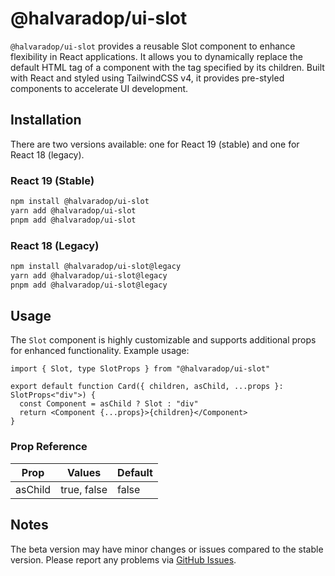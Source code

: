 # @halvaradop/ui-slot

`@halvaradop/ui-slot` provides a reusable Slot component to enhance flexibility in React applications. It allows you to dynamically replace the default HTML tag of a component with the tag specified by its children. Built with React and styled using TailwindCSS v4, it provides pre-styled components to accelerate UI development.

## Installation

There are two versions available: one for React 19 (stable) and one for React 18 (legacy).

### React 19 (Stable)

```bash
npm install @halvaradop/ui-slot
yarn add @halvaradop/ui-slot
pnpm add @halvaradop/ui-slot
```

### React 18 (Legacy)

```bash
npm install @halvaradop/ui-slot@legacy
yarn add @halvaradop/ui-slot@legacy
pnpm add @halvaradop/ui-slot@legacy
```

## Usage

The `Slot` component is highly customizable and supports additional props for enhanced functionality. Example usage:

```tsx
import { Slot, type SlotProps } from "@halvaradop/ui-slot"

export default function Card({ children, asChild, ...props }: SlotProps<"div">) {
  const Component = asChild ? Slot : "div"
  return <Component {...props}>{children}</Component>
}
```

### Prop Reference

| Prop    | Values      | Default |
| ------- | ----------- | ------- |
| asChild | true, false | false   |

## Notes

The beta version may have minor changes or issues compared to the stable version. Please report any problems via [GitHub Issues](https://github.com/halvaradop/ui/issues).
